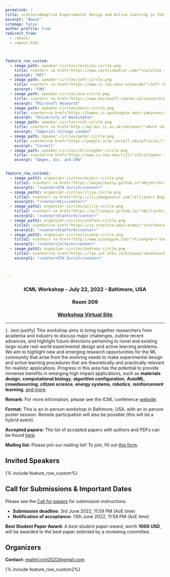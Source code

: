 ```yaml
---
permalink: /
title: <center>Adaptive Experimental Design and Active Learning in the Real World</center>
excerpt: "About"
sitemap: false
author_profile: true
redirect_from:
  - /about/
  - /about.html



feature_row_custom:
  - image_path: speaker-circles/caroline-circle.png
    title: <center> <a href="https://www.carolineuhler.com/">Caroline <br> Uhler</a></center>
    excerpt: "MIT"
  - image_path: speaker-circles/jeff-circle.png
    title: <center> <a href="https://www.cs.cmu.edu/~schneide/">Jeff <br> Schneider</a></center>
    excerpt: "CMU"
  - image_path: speaker-circles/ava-circle.png
    title: <center> <a href="https://www.microsoft.com/en-us/research/people/avasoleimany/">Ava <br> Soleimany</a></center>
    excerpt: "Microsoft Research"  
  - image_path: speaker-circles/kevin-circle.png
    title: <center><a href="https://homes.cs.washington.edu/~jamieson/about.html">Kevin <br> Jamieson</a></center>
    excerpt: "University of Washington"
  - image_path: speaker-circles/ruth-circle.png
    title: <center> <a href="http://wp.doc.ic.ac.uk/rmisener/">Ruth <br> Misener</a></center>
    excerpt: "Imperial College London"
  - image_path: speaker-circles/peter-circle.png
    title: <center><a href="https://people.orie.cornell.edu/pfrazier/">Peter <br> Frazier</a></center>
    excerpt: "Cornell"
  - image_path: speaker-circles/christopher-circle.png
    title: <center><a href="https://www.cs.cmu.edu/~cjl/">Christopher <br> Langmead</a></center>
    excerpt: "Amgen, Inc. and CMU"


feature_row_custom2:
  - image_path2: organizer-circles/mojmir-circle.png
    title2: <center> <a href="https://mojmirmutny.github.io">Mojmir<br> Mutny</a></center>
    excerpt2: "<center>ETH Zurich</center>"
  - image_path2: organizer-circles/ilija-circle.png
    title2: <center> <a href="http://ilijabogunovic.com">Ilija<br> Bogunovic</a></center>
    excerpt2: "<center>UCL</center>"
  - image_path2: organizer-circles/willie-circle.png
    title2: <center> <a href="https://willieneis.github.io/">Willie<br> Neiswanger</a> </center>
    excerpt2: "<center>Stanford</center>"
  - image_path2: organizer-circles/stefano-circle.png
    title2: <center><a href="https://cs.stanford.edu/~ermon/">Stefano<br> Ermon</a></center>
    excerpt2: "<center>Stanford</center>"
  - image_path2: organizer-circles/yisong-circle.png
    title2: <center> <a href="http://www.yisongyue.com/">Yisong<br> Yue</a></center>
    excerpt2: "<center>Caltech</center>"
  - image_path2: organizer-circles/andreas-circle.png
    title2: <center><a href="https://las.inf.ethz.ch/krausea">Andreas<br> Krause</a></center>
    excerpt2: "<center>ETH Zurich</center>"



---
```

### <center>ICML Workshop - July 22, 2022 - Baltimore, USA<br/><br/>Room 309<br/><br/><a href="https://icml.cc/virtual/2022/workshop/13456">Workshop Virtual Site</a></center> ###
------

{: .text-justify}
This workshop aims to bring together researchers from academia and industry to discuss major challenges, outline recent advances, and highlight future directions pertaining to novel and existing large-scale real-world experimental design and active learning problems. We aim to highlight new and emerging research opportunities for the ML community that arise from the evolving needs to make experimental design and active learning procedures that are theoretically and practically relevant for realistic applications. Progress in this area has the potential to provide immense benefits in emerging high impact applications, such as **materials design**, **computational biology**, **algorithm configuration**, **AutoML**, **crowdsourcing**, **citizen science**, **energy systems**, **robotics**, **reinforcement learning**, [and more](https://realworldml.github.io/icml2022/accepted/).


**Remark:** For more information, please see the ICML conference [website](https://icml.cc/Conferences/2022/Dates).

**Format:** This is an in-person workshop in Baltimore, USA, with an in-person poster session. Remote participation will also be possible (this will be a hybrid event).

**Accepted papers:** The list of accepted papers with authors and PDFs can be found [here](https://realworldml.github.io/icml2022/accepted/).

**Mailing list:** Please join our mailing list! To join, fill out [this form](https://forms.gle/HyQHMQTnxLLXUhQu7).

Invited Speakers
------
{% include feature_row_custom%}

Call for Submissions & Important Dates
------
Please see the [Call for papers](https://realworldml.github.io/icml2022/cfp/) for submission instructions.
* **Submission deadline:** 3rd June 2022, 11:59 PM (AoE time)
* **Notification of acceptance:** 13th June 2022, 11:59 PM (AoE time)

**Best Student Paper Award:** A *best student paper award*, worth **1000 USD**, will be awarded to the best paper selected by a reviewing committee.

<!-- * [Camera-ready paper](cfp.md#camera-ready-instructions) submission deadline: 15 July 2020, 11:59 PM (AoE time)
* [Lightning talk slides](cfp.md#lightning-talk-instructions) submission deadline: 15 July 2020, 11:59 PM (AoE time)
* Workshop date: 18th July 2020 -->


<!-- Talks
------ -->



Organizers
------
<!-- * **[Mojmir Mutny](https://mojmirmutny.github.io)** (ETH Zurich)
* **[Ilija Bogunovic](https://ilijabogunovic.com)** (UCL)
* **[Willie Neiswanger](https://willieneis.github.io/)** (Stanford)
* **[Stefano Ermon](https://cs.stanford.edu/~ermon/)** (Stanford)
* **[Yisong Yue](http://www.yisongyue.com/)** (Caltech)
* **[Andreas Krause](https://las.inf.ethz.ch/krausea)** (ETH Zurich) -->


**Contact:** realml.icml2022@gmail.com

{% include feature_row_custom2%}
